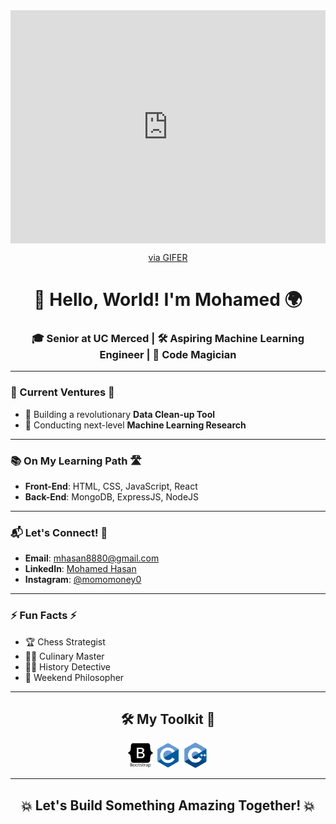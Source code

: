 <div align="center">
<!--   <img src="https://i.gifer.com/6vIk.gif" width="300"> -->
  <div style="padding-top:74.000%;position:relative;"><iframe src="https://gifer.com/embed/6vIk" width="100%" height="100%" style='position:absolute;top:0;left:0;' frameBorder="0" allowFullScreen></iframe></div><p><a href="https://gifer.com">via GIFER</a></p>
  <h1>👋 Hello, World! I'm Mohamed 🌍</h1>
  <h3>🎓 Senior at UC Merced | 🛠️ Aspiring Machine Learning Engineer | 🧙 Code Magician</h3>
</div>

---

### 🚀 Current Ventures 🚀

- 🧹 Building a revolutionary **Data Clean-up Tool**
- 🤖 Conducting next-level **Machine Learning Research**

---

### 📚 On My Learning Path 🛣️

- **Front-End**: HTML, CSS, JavaScript, React
- **Back-End**: MongoDB, ExpressJS, NodeJS

---

### 📬 Let's Connect! 💌

- **Email**: mhasan8880@gmail.com
- **LinkedIn**: [Mohamed Hasan](https://www.linkedin.com/in/mohamed-hasan-4b850418a/)
- **Instagram**: [@momomoney0](https://instagram.com/momomoney0)

---

### ⚡ Fun Facts ⚡

- 🏆 Chess Strategist
- 👨‍🍳 Culinary Master
- 🕵️‍♂️ History Detective
- 📖 Weekend Philosopher

---

<div align="center">

  ## 🛠️ My Toolkit 🧰

  <code><img height="40" src="https://raw.githubusercontent.com/devicons/devicon/master/icons/bootstrap/bootstrap-plain-wordmark.svg"></code>
  <code><img height="40" src="https://raw.githubusercontent.com/devicons/devicon/master/icons/c/c-original.svg"></code>
  <code><img height="40" src="https://raw.githubusercontent.com/devicons/devicon/master/icons/cplusplus/cplusplus-original.svg"></code>
  <!-- Add more here -->

</div>

---

<div align="center">

  ## 💥 Let's Build Something Amazing Together! 💥

</div>
